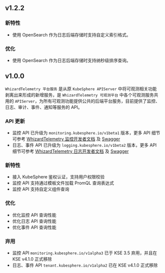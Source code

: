 <!---
Please do not delete this line of version tag
RELEASE_MARK v4.1.2 RELEASE_MARK
Please do not delete this line of version tag
-->

## v1.2.2

### 新特性

- 使用 OpenSearch 作为日志后端存储时支持自定义索引格式。

### 优化

- 使用 OpenSearch 作为日志后端存储时支持纳秒级排序查询。

<!---
Please do not delete this line of version tag
RELEASE_MARK v4.1.0 RELEASE_MARK
Please do not delete this line of version tag
-->

## v1.0.0

`WhizardTelemetry 平台服务` 是从原 `KubeSphere APIServer` 中将可观测相关功能剥离出来形成的新增服务，是 `WhizardTelemetry 可观测平台` 中各个可观测服务共用的 `APIServer`，为所有可观测功能提供公共的后端平台服务，目前提供了监控、日志、审计、事件、通知等服务的 API。

### API 更新

- 监控 API 已升级为 `monitoring.kubesphere.io/v1beta1` 版本，更多 API 细节可参考 [WhizardTelemetry 监控开发者文档](https://github.com/kubesphere-extensions/kse-extensions/blob/v4.1.0/whizard-telemetry/montoring-extension-dev-guide.md#whizardtelemetry-monitoring-api-%E5%8F%82%E8%80%83) 及 [Swagger](https://github.com/kubesphere-extensions/kse-extensions/blob/v4.1.0/whizard-telemetry/swagger.json)
- 日志、事件 API 已升级为 `logging.kubesphere.io/v1beta2` 版本，更多 API 细节可参考 [WhizardTelemetry 日志开发者文档](https://github.com/kubesphere-extensions/kse-extensions/blob/v4.1.0/whizard-telemetry/logging-dev-guide.md#whizardtelemetry-api-%E5%8F%82%E8%80%83) 及 [Swagger](https://github.com/kubesphere-extensions/kse-extensions/blob/v4.1.0/whizard-telemetry/swagger.json)

### 新特性

- 接入 KubeSphere 鉴权认证，支持用户权限校验
- 监控 API 支持通过模板文件加载 PromQL 查询表达式
- 监控 API 支持自定义组件查询

### 优化

- 优化监控 API 查询性能
- 优化日志 API 查询性能
- 优化事件 API 查询性能

### 弃用

- 监控 API `monitoring.kubesphere.io/v1alpha3` 已于 KSE 3.5 弃用，并且在 KSE v4.1.0 正式移除
- 日志、事件 API `tenant.kubesphere.io/v1alpha2` 已在 KSE v4.1.0 正式移除
